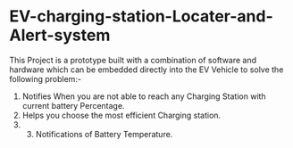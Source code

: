 # EV-charging-station-Locater-and-Alert-system
This Project is a prototype built with a combination of software and hardware which can be embedded directly into the EV Vehicle to solve the following problem:- 
1. Notifies When you are not able to reach any Charging Station with current battery Percentage.  
2. Helps you choose the most efficient Charging station. 
3. 3. Notifications of Battery Temperature.
